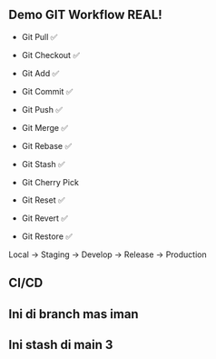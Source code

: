 ## Demo GIT Workflow REAL!

- Git Pull ✅
- Git Checkout ✅
- Git Add ✅
- Git Commit ✅
- Git Push ✅
- Git Merge ✅
- Git Rebase ✅

- Git Stash ✅
- Git Cherry Pick
- Git Reset ✅
- Git Revert ✅
- Git Restore ✅

Local -> Staging -> Develop -> Release -> Production

## CI/CD

## Ini di branch mas iman

## Ini stash di main 3
